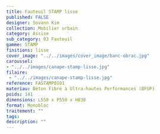 ```yaml
---
title: Fauteuil STAMP lisse 
published: FALSE
designer: Sovann Kim
collection: Mobilier urbain
category: Assise
sub_category: 03 Fauteuil
gamme: STAMP
finitions: lisse
cover_image: "../../images/cover_image/banc-obrac.jpg"
caroussel: 
- "../../images/canape-stamp-lisse.jpg"
filaire: 
 - "../../images/canape-stamp-lisse.jpg"
reference: FASTAMP0101
materiau: Béton Fibré à Ultra-hautes Performances (BFUP)
poids: 141
dimensions: L550 x P550 x H830 
format: Monobloc
traitement: ""
tags: 
description: ""
---
```

